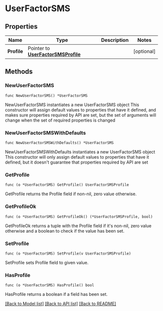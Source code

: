 # UserFactorSMS

## Properties

Name | Type | Description | Notes
------------ | ------------- | ------------- | -------------
**Profile** | Pointer to [**UserFactorSMSProfile**](UserFactorSMSProfile.md) |  | [optional] 

## Methods

### NewUserFactorSMS

`func NewUserFactorSMS() *UserFactorSMS`

NewUserFactorSMS instantiates a new UserFactorSMS object
This constructor will assign default values to properties that have it defined,
and makes sure properties required by API are set, but the set of arguments
will change when the set of required properties is changed

### NewUserFactorSMSWithDefaults

`func NewUserFactorSMSWithDefaults() *UserFactorSMS`

NewUserFactorSMSWithDefaults instantiates a new UserFactorSMS object
This constructor will only assign default values to properties that have it defined,
but it doesn't guarantee that properties required by API are set

### GetProfile

`func (o *UserFactorSMS) GetProfile() UserFactorSMSProfile`

GetProfile returns the Profile field if non-nil, zero value otherwise.

### GetProfileOk

`func (o *UserFactorSMS) GetProfileOk() (*UserFactorSMSProfile, bool)`

GetProfileOk returns a tuple with the Profile field if it's non-nil, zero value otherwise
and a boolean to check if the value has been set.

### SetProfile

`func (o *UserFactorSMS) SetProfile(v UserFactorSMSProfile)`

SetProfile sets Profile field to given value.

### HasProfile

`func (o *UserFactorSMS) HasProfile() bool`

HasProfile returns a boolean if a field has been set.


[[Back to Model list]](../README.md#documentation-for-models) [[Back to API list]](../README.md#documentation-for-api-endpoints) [[Back to README]](../README.md)


